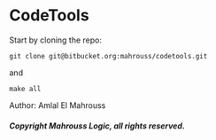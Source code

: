 # CodeTools

Start by cloning the repo:

```
git clone git@bitbucket.org:mahrouss/codetools.git
```

and

```
make all
```

Author: Amlal El Mahrouss

##### Copyright Mahrouss Logic, all rights reserved.
